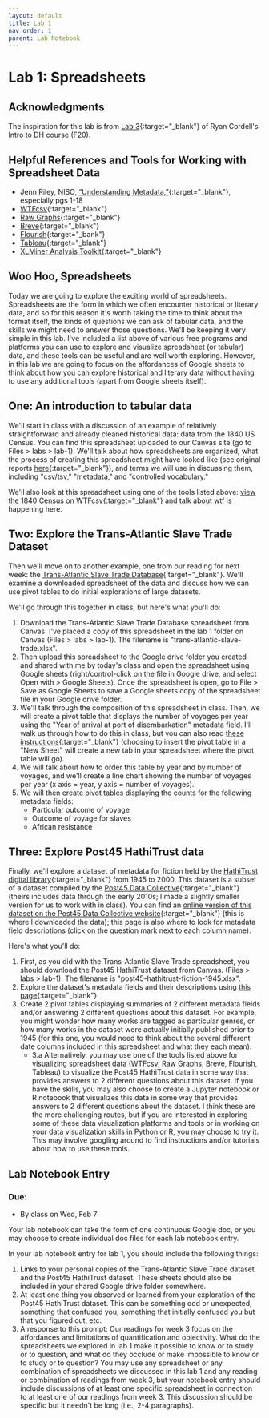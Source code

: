 ```yaml
---
layout: default
title: Lab 1
nav_order: 1
parent: Lab Notebook
---
```

# Lab 1: Spreadsheets
## Acknowledgments
The inspiration for this lab is from [Lab 3](https://f20idh.ryancordell.org/2020/09/22/Data-and-Metadata/){:target="_blank"} of Ryan Cordell's Intro to DH course (F20).

## Helpful References and Tools for Working with Spreadsheet Data
- Jenn Riley, NISO, [“Understanding Metadata,”](https://groups.niso.org/higherlogic/ws/public/download/17446/Understanding%20Metadata.pdf){:target="_blank"}, especially pgs 1-18
- [WTFcsv](https://databasic.io/en/wtfcsv/){:target="_blank"}
- [Raw Graphs](https://app.rawgraphs.io/){:target="_blank"}
- [Breve](http://hdlab.stanford.edu/breve/){:target="_blank"}
- [Flourish](https://flourish.studio/){:target="_bank"}
- [Tableau](https://public.tableau.com/en-us/s/){:target="_blank"}
- [XLMiner Analysis Toolkit](https://workspace.google.com/marketplace/app/xlminer_analysis_toolpak/600284989882){:target="_blank"}

## Woo Hoo, Spreadsheets
Today we are going to explore the exciting world of spreadsheets. Spreadsheets are the form in which we often encounter historical or literary data, and so for this reason it's worth taking the time to think about the format itself, the kinds of questions we can ask of tabular data, and the skills we might need to answer those questions. We'll be keeping it very simple in this lab. I've included a list above of various free programs and platforms you can use to explore and visualize spreadsheet (or tabular) data, and these tools can be useful and are well worth exploring. However, in this lab we are going to focus on the affordances of Google sheets to think about how you can explore historical and literary data without having to use any additional tools (apart from Google sheets itself).

## One: An introduction to tabular data
We'll start in class with a discussion of an example of relatively straightforward and already cleaned historical data: data from the 1840 US Census. You can find this spreadsheet uploaded to our Canvas site (go to Files > labs > lab-1). We'll talk about how spreadsheets are organized, what the process of creating this spreadsheet might have looked like (see original reports [here](https://www.census.gov/library/publications/1841/dec/1840c.html){:target="_blank"}), and terms we will use in discussing them, including "csv/tsv," "metadata," and "controlled vocabulary."

We'll also look at this spreadsheet using one of the tools listed above: [view the 1840 Census on WTFcsv](https://databasic.io/en/wtfcsv/results/61d8a486da7d150900acd9e6?submit=true){:target="_blank"} and talk about wtf is happening here.

## Two: Explore the Trans-Atlantic Slave Trade Dataset
Then we'll move on to another example, one from our reading for next week: the [Trans-Atlantic Slave Trade Database](https://www.slavevoyages.org/voyage/database){:target="_blank"}. We'll examine a downloaded spreadsheet of the data and discuss how we can use pivot tables to do initial explorations of large datasets.

We'll go through this together in class, but here's what you'll do:
1. Download the Trans-Atlantic Slave Trade Database spreadsheet from Canvas. I've placed a copy of this spreadsheet in the lab 1 folder on Canvas (Files > labs > lab-1). The filename is "trans-atlantic-slave-trade.xlsx".
2. Then upload this spreadsheet to the Google drive folder you created and shared with me by today's class and open the spreadsheet using Google sheets (right/control-click on the file in Google drive, and select Open with > Google Sheets). Once the spreadsheet is open, go to File > Save as Google Sheets to save a Google sheets copy of the spreadsheet file in your Google drive folder.
3. We'll talk through the composition of this spreadsheet in class. Then, we will create a pivot table that displays the number of voyages per year using the "Year of arrival at port of disembarkation" metadata field. I'll walk us through how to do this in class, but you can also read [these instructions](https://support.google.com/a/users/answer/9308944?hl=en){:target="_blank"} (choosing to insert the pivot table in a "New Sheet" will create a new tab in your spreadsheet where the pivot table will go).
4. We will talk about how to order this table by year and by number of voyages, and we'll create a line chart showing the number of voyages per year (x axis = year, y axis = number of voyages).
5. We will then create pivot tables displaying the counts for the following metadata fields:
    - Particular outcome of voyage
    - Outcome of voyage for slaves
    - African resistance

## Three: Explore Post45 HathiTrust data
Finally, we'll explore a dataset of metadata for fiction held by the [HathiTrust digital library](https://www.hathitrust.org/){:target="_blank"} from 1945 to 2000. This dataset is a subset of a dataset compiled by the [Post45 Data Collective](https://data.post45.org/hathitrust-post45-fiction/){:target="_blank"} (theirs includes data through the early 2010s; I made a slightly smaller version for us to work with in class). You can find an [online version of this dataset on the Post45 Data Collective website](https://view.data.post45.org/index){:target="_blank"} (this is where I downloaded the data); this page is also where to look for metadata field descriptions (click on the question mark next to each column name).

Here's what you'll do:
1. First, as you did with the Trans-Atlantic Slave Trade spreadsheet, you should download the Post45 HathiTrust dataset from Canvas. (Files > labs > lab-1). The filename is "post45-hathitrust-fiction-1945.xlsx".
2. Explore the dataset's metadata fields and their descriptions using [this page](https://view.data.post45.org/index){:target="_blank"}.
3. Create 2 pivot tables displaying summaries of 2 different metadata fields and/or answering 2 different questions about this dataset. For example, you might wonder how many works are tagged as particular genres, or how many works in the dataset were actually initially published prior to 1945 (for this one, you would need to think about the several different date columns included in this spreadsheet and what they each mean).
    - 3.a Alternatively, you may use one of the tools listed above for visualizing spreadsheet data (WTFcsv, Raw Graphs, Breve, Flourish, Tableau) to visualize the Post45 HathiTrust data in some way that provides answers to 2 different questions about this dataset. If you have the skills, you may also choose to create a Jupyter notebook or R notebook that visualizes this data in some way that provides answers to 2 different questions about the dataset. I think these are the more challenging routes, but if you are interested in exploring some of these data visualization platforms and tools or in working on your data visualization skills in Python or R, you may choose to try it. This may involve googling around to find instructions and/or tutorials about how to use these tools.

## Lab Notebook Entry
### Due:
- By class on Wed, Feb 7

Your lab notebook can take the form of one continuous Google doc, or you may choose to create individual doc files for each lab notebook entry.

In your lab notebook entry for lab 1, you should include the following things:
1. Links to your personal copies of the Trans-Atlantic Slave Trade dataset and the Post45 HathiTrust dataset. These sheets should also be included in your shared Google drive folder somewhere.
2. At least one thing you observed or learned from your exploration of the Post45 HathiTrust dataset. This can be something odd or unexpected, something that confused you, something that initially confused you but that you figured out, etc.
3. A response to this prompt: Our readings for week 3 focus on the affordances and limitations of quantification and objectivity. What do the spreadsheets we explored in lab 1 make it possible to know or to study or to question, and what do they occlude or make impossible to know or to study or to question? You may use any spreadsheet or any combination of spreadsheets we discussed in this lab 1 and any reading or combination of readings from week 3, but your notebook entry should include discussions of at least one specific spreadsheet in connection to at least one of our readings from week 3. This discussion should be specific but it needn't be long (i.e., 2-4 paragraphs).

